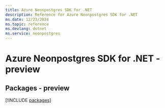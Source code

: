 ```yaml
---
title: Azure Neonpostgres SDK for .NET
description: Reference for Azure Neonpostgres SDK for .NET
ms.date: 12/23/2024
ms.topic: reference
ms.devlang: dotnet
ms.service: neonpostgres
---
```

# Azure Neonpostgres SDK for .NET - preview
## Packages - preview
[!INCLUDE [packages](neonpostgres-index.md)]